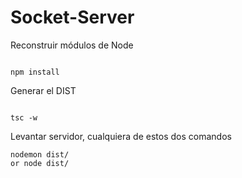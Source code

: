 

# Socket-Server


Reconstruir módulos de Node
```

npm install
```

Generar el DIST
```

tsc -w

```
Levantar servidor, cualquiera de estos dos comandos
```
nodemon dist/
or node dist/
```